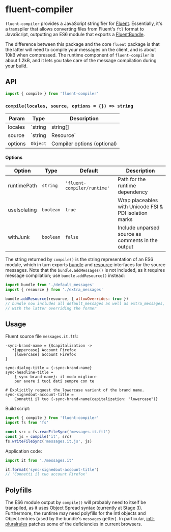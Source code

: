 # fluent-compiler

`fluent-compiler` provides a JavaScript stringifier for [Fluent]. Essentially,
it's a transpiler that allows converting files from Fluent's `ftl` format to
JavaScript, outputting an ES6 module that exports a [FluentBundle][bundle].

The difference between this package and the core `fluent` package is that the
latter will need to compile your messages on the client, and is about 10kB when
compressed. The runtime component of `fluent-compiler` is about 1.2kB, and it
lets you take care of the message compilation during your build.

[fluent]: https://projectfluent.org/
[bundle]: http://projectfluent.org/fluent.js/fluent/class/src/bundle.js~FluentBundle.html
[resource]: http://projectfluent.org/fluent.js/fluent/class/src/resource.js~FluentResource.html

## API

```js
import { compile } from 'fluent-compiler'
```

### `compile(locales, source, options = {}) => string`

| Param   | Type                            | Description                                                                        |
| ------- | ------------------------------- | ---------------------------------------------------------------------------------- |
| locales | `string | string[] | undefined` | The resource's locale identifier                                                   |
| source  | `string | Resource`             | Fluent source as a string, or an AST compiled with the [`fluent-syntax`][1] parser |
| options | `Object`                        | Compiler options (optional)                                                        |

#### Options

| Option       | Type      | Default                     | Description                                            |
| ------------ | --------- | --------------------------- | ------------------------------------------------------ |
| runtimePath  | `string`  | `'fluent-compiler/runtime'` | Path for the runtime dependency                        |
| useIsolating | `boolean` | `true`                      | Wrap placeables with Unicode FSI & PDI isolation marks |
| withJunk     | `boolean` | `false`                     | Include unparsed source as comments in the output      |

[1]: https://www.npmjs.com/package/fluent-syntax

The string returned by `compile()` is the string representation of an ES6
module, which in turn exports [bundle] and [resource] interfaces for the source
messages. Note that the `bundle.addMessages()` is not included, as it requires
message compilation; use `bundle.addResource()` instead:

```js
import bundle from './default_messages'
import { resource } from './extra_messages'

bundle.addResource(resource, { allowOverrides: true })
// bundle now includes all default_messages as well as extra_messages,
// with the latter overriding the former
```

## Usage

Fluent source file `messages.it.ftl`:

```ftl
-sync-brand-name = {$capitalization ->
   *[uppercase] Account Firefox
    [lowercase] account Firefox
}

sync-dialog-title = {-sync-brand-name}
sync-headline-title =
    {-sync-brand-name}: il modo migliore
    per avere i tuoi dati sempre con te

# Explicitly request the lowercase variant of the brand name.
sync-signedout-account-title =
    Connetti il tuo {-sync-brand-name(capitalization: "lowercase")}
```

Build script:

```js
import { compile } from 'fluent-compiler'
import fs from 'fs'

const src = fs.readFileSync('messages.it.ftl')
const js = compile('it', src)
fs.writeFileSync('messages.it.js', js)
```

Application code:

```js
import it from './messages.it'

it.format('sync-signedout-account-title')
// 'Connetti il tuo account Firefox'
```

## Polyfills

The ES6 module output by `compile()` will probably need to itself be transpiled,
as it uses Object Spread syntax (currently at Stage 3). Furthermore, the runtime
may need polyfills for the Intl objects and Object.entries (used by the bundle's
`messages` getter). In particular, [intl-pluralrules] patches some of the
deficiencies in current browsers.

[intl-pluralrules]: https://www.npmjs.com/package/intl-pluralrules
